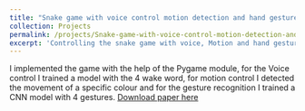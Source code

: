```yaml
---
title: "Snake game with voice control motion detection and hand gesture recognition"
collection: Projects
permalink: /projects/Snake-game-with-voice-control-motion-detection-and-hand-gesture-recognition
excerpt: 'Controlling the snake game with voice, Motion and hand gesture.'
---
```

I implemented the game with the help of the Pygame module, for the Voice control I trained a model with the 4 wake word, for motion control I detected the movement of a specific colour and for the gesture recognition I trained a CNN model with 4 gestures.
[Download paper here](http://academicpages.github.io/files/paper1.pdf)


